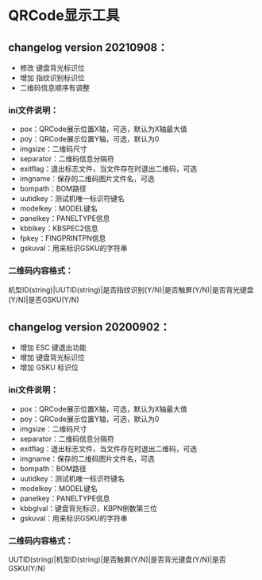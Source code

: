 # QRCode显示工具

## changelog version 20210908：

- 修改 键盘背光标识位
- 增加 指纹识别标识位
- 二维码信息顺序有调整

### ini文件说明：
- pox：QRCode展示位置X轴，可选，默认为X轴最大值
- poy：QRCode展示位置Y轴，可选，默认为0
- imgsize：二维码尺寸
- separator：二维码信息分隔符
- exitflag：退出标志文件，当文件存在时退出二维码，可选
- imgname：保存的二维码图片文件名，可选
- bompath：BOM路径
- uutidkey：测试机唯一标识符键名
- modelkey：MODEL键名
- panelkey：PANELTYPE信息
- kbblkey：KBSPEC2信息
- fpkey：FINGPRINTPN信息
- gskuval：用来标识GSKU的字符串

### 二维码内容格式：

机型ID(string)|UUTID(string)|是否指纹识别(Y/N)|是否触屏(Y/N)|是否背光键盘(Y/N)|是否GSKU(Y/N)

## changelog version 20200902：

- 增加 ESC 键退出功能
- 增加 键盘背光标识位
- 增加 GSKU 标识位

### ini文件说明：
- pox：QRCode展示位置X轴，可选，默认为X轴最大值
- poy：QRCode展示位置Y轴，可选，默认为0
- imgsize：二维码尺寸
- separator：二维码信息分隔符
- exitflag：退出标志文件，当文件存在时退出二维码，可选
- imgname：保存的二维码图片文件名，可选
- bompath：BOM路径
- uutidkey：测试机唯一标识符键名
- modelkey：MODEL键名
- panelkey：PANELTYPE信息
- kbbglval：键盘背光标识，KBPN倒数第三位
- gskuval：用来标识GSKU的字符串

### 二维码内容格式：

UUTID(string)|机型ID(string)|是否触屏(Y/N)|是否背光键盘(Y/N)|是否GSKU(Y/N)
